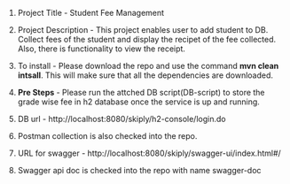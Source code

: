 1. Project Title - Student Fee Management
2. Project Description - This project enables user to add student to DB. Collect fees of the student and display the recipet of the fee collected. Also, there is functionality to view the receipt.
3. To install - Please download the repo and use the command **mvn clean intsall**. This will make sure that all the dependencies are downloaded.
4. **Pre Steps** - Please run the attched DB script(DB-script) to store the grade wise fee in h2 database once the service is up and running.
5. DB url - http://localhost:8080/skiply/h2-console/login.do

6. Postman collection is also checked into the repo.
7. URL for swagger - http://localhost:8080/skiply/swagger-ui/index.html#/
8. Swagger api doc is checked into the repo with name swagger-doc
